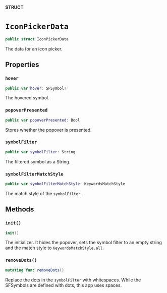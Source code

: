 **STRUCT**

# `IconPickerData`

```swift
public struct IconPickerData
```

The data for an icon picker.

## Properties
### `hover`

```swift
public var hover: SFSymbol?
```

The hovered symbol.

### `popoverPresented`

```swift
public var popoverPresented: Bool
```

Stores whether the popover is presented.

### `symbolFilter`

```swift
public var symbolFilter: String
```

The filtered symbol as a String.

### `symbolFilterMatchStyle`

```swift
public var symbolFilterMatchStyle: KeywordsMatchStyle
```

The match style of the ``symbolFilter``.

## Methods
### `init()`

```swift
init()
```

The initializer.
It hides the popover, sets the symbol filter to an empty string
and the match style to ``KeywordsMatchStyle.all``.

### `removeDots()`

```swift
mutating func removeDots()
```

Replace the dots in the ``symbolFilter`` with whitespaces.
While the SFSymbols are defined with dots, this app uses spaces.
